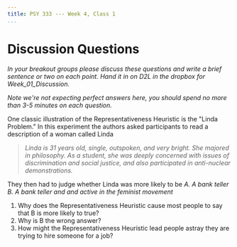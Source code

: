 ```yaml
---
title: PSY 333 --- Week 4, Class 1
...
```


# Discussion Questions

_In your breakout groups please discuss these questions and write a brief sentence or two on each point.  Hand it in on D2L in the dropbox for Week_01_Discussion._

_Note we're not expecting perfect answers here, you should spend no more than 3-5 minutes on each question._

One classic illustration of the Representativeness Heuristic is the "Linda Problem."  In this experiment the authors asked participants to read a description of a woman called Linda

> _Linda is 31 years old, single, outspoken, and very bright. She majored in philosophy. As a student, she was deeply concerned with issues of discrimination and social justice, and also participated in anti-nuclear demonstrations._

They then had to judge whether Linda was more likely to be
<i>
  A. A bank teller
  B. A bank teller and and active in the feminist movement
</i>

  1. Why does the Representativeness Heuristic cause most people to say that B is more likely to true?
  2. Why is B the wrong answer?
  3. How might the Representativeness Heuristic lead people astray they are trying to hire someone for a job?
